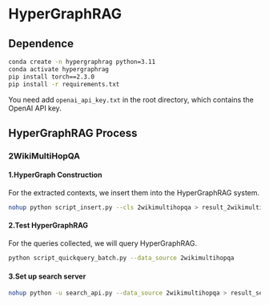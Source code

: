 # HyperGraphRAG

## Dependence
```bash
conda create -n hypergraphrag python=3.11
conda activate hypergraphrag
pip install torch==2.3.0
pip install -r requirements.txt
```
You need add ``openai_api_key.txt`` in the root directory, which contains the OpenAI API key.

## HyperGraphRAG Process

### 2WikiMultiHopQA
#### 1.HyperGraph Construction
For the extracted contexts, we insert them into the HyperGraphRAG system.
```bash
nohup python script_insert.py --cls 2wikimultihopqa > result_2wikimultihopqa_insert.log 2>&1 &
```

#### 2.Test HyperGraphRAG
For the queries collected, we will query HyperGraphRAG.
```bash
python script_quickquery_batch.py --data_source 2wikimultihopqa
```

#### 3.Set up search server
```bash
nohup python -u search_api.py --data_source 2wikimultihopqa > result_search_api_hypergraphrag_2wikimultihopqa.log 2>&1 &
```

